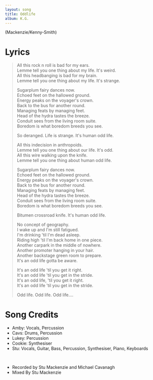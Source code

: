 ```yaml
---
layout: song
title: Oddlife
album: K.G.
---
```


(Mackenzie/Kenny-Smith)

# Lyrics

> All this rock n roll is bad for my ears.  
> Lemme tell you one thing about my life. It's weird.  
> All this headbanging is bad for my brain.  
> Lemme tell you one thing about my life. It's strange.  
>  
> Sugarplum fairy dances now.  
> Echoed feet on the hallowed ground.  
> Energy peaks on the voyager's crown.  
> Back to the bus for another round.  
> Managing feats by managing feet.  
> Head of the hydra tastes the breeze.  
> Conduit sees from the living room suite.  
> Boredom is what boredom breeds you see.  
>  
> So deranged. Life is strange. It's human odd life.  
>  
> All this indecision in anthropoids.  
> Lemme tell you one thing about our life. It's odd.  
> All this wire walking upon the knife.  
> Lemme tell you one thing about human odd life.  
>  
> Sugarplum fairy dances now.  
> Echoed feet on the hallowed ground.  
> Energy peaks on the voyager's crown.  
> Back to the bus for another round.  
> Managing feats by managing feet.  
> Head of the hydra tastes the breeze.  
> Conduit sees from the living room suite.  
> Boredom is what boredom breeds you see.  
>  
> Bitumen crossroad knife. It's human odd life.  
>  
> No concept of geography.  
> I wake up and I'm still fatigued.  
> I'm drinking 'til I'm dead asleep.  
> Riding high 'til I'm back home in one piece.  
> Another carpark in the middle of nowhere.  
> Another promoter hanging in your hair.  
> Another backstage green room to prepare.  
> It's an odd life gotta be aware.  
>  
> It's an odd life 'til you get it right.  
> It's an odd life 'til you get in the stride.  
> It's an odd life, 'til you get it right.  
> It's an odd life 'til you get in the stride.  
>  
> Odd life. Odd life. Odd life....  

# Song Credits

* Amby: Vocals, Percussion
* Cavs: Drums, Percussion
* Lukey: Percussion
* Cookie: Synthesiser
* Stu: Vocals, Guitar, Bass, Percussion, Synthesiser, Piano, Keyboards
<br>

* Recorded by Stu Mackenzie and Michael Cavanagh
* Mixed By Stu Mackenzie
